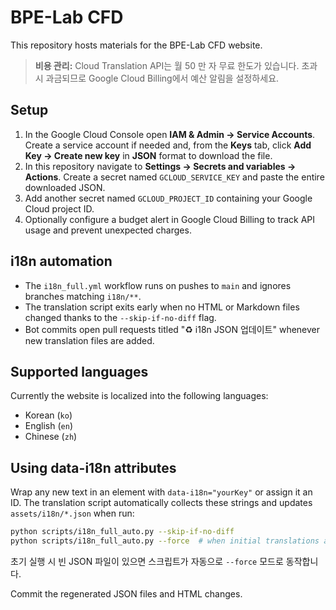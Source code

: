 # BPE-Lab CFD

This repository hosts materials for the BPE-Lab CFD website.

> **비용 관리:**
> Cloud Translation API는 월 50 만 자 무료 한도가 있습니다. 초과 시 과금되므로 Google Cloud Billing에서 예산 알림을 설정하세요.

## Setup

1. In the Google Cloud Console open **IAM & Admin → Service Accounts**. Create a service account if needed and, from the **Keys** tab, click **Add Key → Create new key** in **JSON** format to download the file.
2. In this repository navigate to **Settings → Secrets and variables → Actions**. Create a secret named `GCLOUD_SERVICE_KEY` and paste the entire downloaded JSON.
3. Add another secret named `GCLOUD_PROJECT_ID` containing your Google Cloud project ID.
4. Optionally configure a budget alert in Google Cloud Billing to track API usage and prevent unexpected charges.

## i18n automation

* The `i18n_full.yml` workflow runs on pushes to `main` and ignores branches
  matching `i18n/**`.
* The translation script exits early when no HTML or Markdown files changed
  thanks to the `--skip-if-no-diff` flag.
* Bot commits open pull requests titled "♻️ i18n JSON 업데이트" whenever new
  translation files are added.


## Supported languages

Currently the website is localized into the following languages:

- Korean (`ko`)
- English (`en`)
- Chinese (`zh`)


## Using data-i18n attributes

Wrap any new text in an element with `data-i18n="yourKey"` or assign it an ID.
The translation script automatically collects these strings and updates
`assets/i18n/*.json` when run:

```bash
python scripts/i18n_full_auto.py --skip-if-no-diff
python scripts/i18n_full_auto.py --force  # when initial translations are missing
```

초기 실행 시 빈 JSON 파일이 있으면 스크립트가 자동으로 `--force` 모드로 동작합니다.

Commit the regenerated JSON files and HTML changes.
